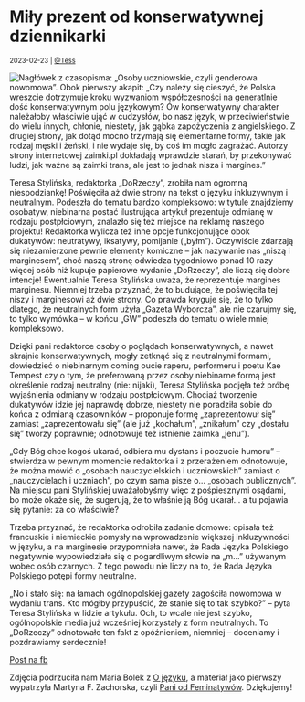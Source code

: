 # Miły prezent od konserwatywnej dziennikarki

<small>2023-02-23 | [@Tess](/@Tess)</small>

![Nagłówek z czasopisma: „Osoby uczniowskie, czyli genderowa nowomowa”. Obok pierwszy akapit: „Czy należy się cieszyć, że Polska wreszcie dotrzymuje kroku wyzwaniom współczesności na generatlnie dość konserwatywnym polu językowym? Ów konserwatywny charakter należałoby właściwie ująć w cudzysłów, bo nasz język, w przeciwieństwie do wielu innych, chłonie, niestety, jak gąbka zapożyczenia z angielskiego. Z drugiej strony, jak dotąd mocno trzymają się elementarne formy, takie jak rodzaj męski i żeński, i nie wydaje się, by coś im mogło zagrażać. Autorzy strony internetowej zaimki.pl dokładają wprawdzie starań, by przekonywać ludzi, jak ważne są zaimki trans, ale jest to jednak nisza i margines.”](/img-local/blog/dorzeczy-genderowa-nowomowa.png)

Teresa Stylińska, redaktorka „DoRzeczy”, zrobiła nam ogromną niespodziankę!
Poświęciła aż dwie strony na tekst o języku inkluzywnym i neutralnym.
Podeszła do tematu bardzo kompleksowo: w tytule znajdziemy osobatyw, niebinarna postać ilustrująca artykuł
prezentuje odmianę w rodzaju postpłciowym, znalazło się też miejsce na reklamę naszego projektu!
Redaktorka wylicza też inne opcje funkcjonujące obok dukatywów: neutratywy, iksatywy, pomijanie („byłm”).
Oczywiście zdarzają się niezamierzone pewnie elementy komiczne – jak nazywanie nas „niszą i marginesem”,
choć naszą stronę odwiedza tygodniowo ponad 10 razy więcej osób niż kupuje papierowe wydanie „DoRzeczy”,
ale liczą się dobre intencje! Ewentualnie Teresa Stylińska uważa, że reprezentuje margines marginesu.
Niemniej trzeba przyznać, że to budujące, że poświęciła tej niszy i marginesowi aż dwie strony.
Co prawda kryguje się, że to tylko dlatego, że neutralnych form użyła „Gazeta Wyborcza”,
ale nie czarujmy się, to tylko wymówka – w końcu „GW” podeszła do tematu o wiele mniej kompleksowo.

Dzięki pani redaktorce osoby o poglądach konserwatywnych, a nawet skrajnie konserwatywnych,
mogły zetknąć się z neutralnymi formami, dowiedzieć o niebinarnym coming oucie
raperu, performeru i poetu Kae Tempest czy o tym, że preferowaną przez osoby niebinarne
formą jest określenie rodzaj neutralny (nie: nijaki), Teresa Stylińska podjęła też próbę
wyjaśnienia odmiany w rodzaju postpłciowym. Chociaż tworzenie dukatywów idzie jej naprawdę dobrze,
niestety nie poradziła sobie do końca z odmianą czasowników – 
proponuje formę „zaprezentowuł się” zamiast „zaprezentowału się” 
(ale już „kochałum”, „znikałum” czy „dostału się” tworzy poprawnie; odnotowuje też istnienie zaimka „jenu”).

„Gdy Bóg chce kogoś ukarać, odbiera mu dystans i poczucie humoru” – 
stwierdza w pewnym momencie redaktorka i z przerażeniem odnotowuje, 
że można mówić o „osobach nauczycielskich i uczniowskich” zamiast o „nauczycielach i uczniach”,
po czym sama pisze o… „osobach publicznych”. Na miejscu pani Stylińskiej uważałobyśmy więc z pośpiesznymi osądami, 
bo może okaże się, że sugerują, że to właśnie ją Bóg ukarał… a tu pojawia się pytanie: za co właściwie?

Trzeba przyznać, że redaktorka odrobiła zadanie domowe: opisała też francuskie i niemieckie
pomysły na wprowadzenie większej inkluzywności w języku, a na marginesie przypomniała nawet,
że Rada Języka Polskiego negatywnie wypowiedziała się o pogardliwym słowie na „m…” używanym wobec osób czarnych. 
Z tego powodu nie liczy na to, że Rada Języka Polskiego potępi formy neutralne.

„No i stało się: na łamach ogólnopolskiej gazety zagościła nowomowa w wydaniu trans. 
Kto mógłby przypuścić, że stanie się to tak szybko?” – pyta Teresa Stylińska w lidzie artykułu. 
Och, to wcale nie jest szybko, ogólnopolskie media już wcześniej korzystały z form neutralnych. 
To „DoRzeczy” odnotowało ten fakt z opóźnieniem, niemniej – doceniamy i pozdrawiamy serdecznie!

<a href="https://www.facebook.com/neutratywy/posts/514041534214832" target="_blank" rel="noopener" class="btn btn-outline-primary d-block-force my-3">
    <span class="fab fa-facebook"></span>
    Post na fb
</a>

Zdjęcia podrzuciła nam Maria Bolek z [O języku](https://o-jezyku.pl),
a materiał jako pierwszy wypatrzyła Martyna F. Zachorska, czyli [Pani od Feminatywów](https://instagram.com/paniodfeminatywow).
Dziękujemy!
